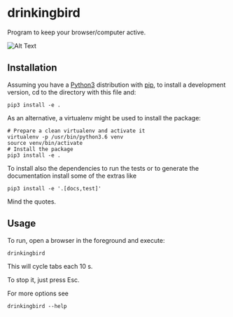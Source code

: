 # drinkingbird

Program to keep your browser/computer active.

![Alt Text](img/drinkingbird.gif)

## Installation

Assuming you have a [Python3](https://www.python.org/) distribution
with [pip](https://pip.pypa.io/en/stable/installing/), to install a development version, cd to the directory with this
file and:

```
pip3 install -e .
```

As an alternative, a virtualenv might be used to install the package:

```
# Prepare a clean virtualenv and activate it
virtualenv -p /usr/bin/python3.6 venv
source venv/bin/activate
# Install the package
pip3 install -e .
```

To install also the dependencies to run the tests or to generate the documentation install some of the extras like

```
pip3 install -e '.[docs,test]'
```

Mind the quotes.

## Usage

To run, open a browser in the foreground and execute:

```
drinkingbird
```

This will cycle tabs each 10 s.

To stop it, just press Esc.

For more options see

```
drinkingbird --help
```
